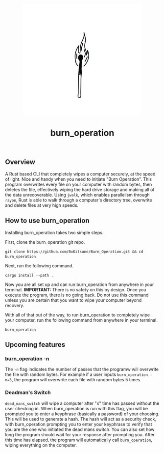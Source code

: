 <!-- PROJECT LOGO -->
<br />
<p align="center">
    <img src="assets/burn_operation.jpg" alt="Logo" width="394" height="360">
  </a>
  <h1 align="center">burn_operation</h1>
  <p align="center">

 
<br />


## Overview

A Rust based CLI that completely wipes a computer securely, at the speed of light. Nice and handy when you need to initiate "Burn Operation". This program overwrites every file on your computer with random bytes, then deletes the file, effectively wiping the hard drive storage and making all of the data unrecoverable. Using `jwalk`, which enables parallelism through `rayon`, Rust is able to walk through a computer's directory tree, overwrite and delete files at very high speeds.  

## How to use burn_operation

Installing burn_operation takes two simple steps.

First, clone the burn_operation git repo.

```
git clone https://github.com/0xKitsune/Burn_Operation.git && cd burn_operation

```

Next, run the following command.

```
cargo install --path .
```

Now you are all set up and can run burn_operation from anywhere in your terminal. **IMPORTANT:** There is no safety on this by design. Once you execute the program, there is no going back. Do not use this command unless you are certain that you want to wipe your computer beyond recovery.

With all of that out of the way, to run burn_operation to completely wipe your computer, run the following command from anywhere in your terminal.

```
burn_operation
```


## Upcoming features

### burn_operation -n
The `-n` flag indicates the number of passes that the programw will overwrite the file with random bytes. For example if a user inputs `burn_operation -n=5`, the program will overwrite each file with random bytes 5 times.


### Deadman's Switch
`dead_mans_switch` will wipe a computer after "x" time has passed without the user checking in. When burn_operation is run with this flag, you will be prompted you to enter a keyphrase (basically a password) of your choosing. This will be used to generate a hash. The hash will act as a security check, with burn_operation prompting you to enter your keyphrase to verify that you are the one who initiated the dead mans switch. You can also set how long the program should wait for your response after prompting you. After this time has elapsed, the program will automatically call `burn_operation`, wiping everything on the computer.
